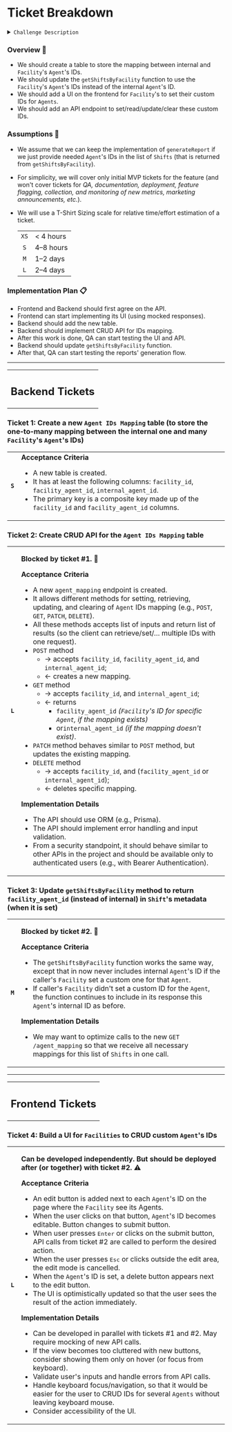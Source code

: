# Ticket Breakdown

<details><summary><code>Challenge Description</code></summary>
We are a staffing company whose primary purpose is to book Agents at Shifts posted by Facilities on our platform. We're working on a new feature which will generate reports for our client Facilities containing info on how many hours each Agent worked in a given quarter by summing up every Shift they worked. Currently, this is how the process works:

- Data is saved in the database in the Facilities, Agents, and Shifts tables
- A function `getShiftsByFacility` is called with the Facility's id, returning all Shifts worked that quarter, including some metadata about the Agent assigned to each
- A function `generateReport` is then called with the list of Shifts. It converts them into a PDF which can be submitted by the Facility for compliance.

## You've been asked to work on a ticket. It reads:

**Currently, the id of each Agent on the reports we generate is their internal database id. We'd like to add the ability for Facilities to save their own custom ids for each Agent they work with and use that id when generating reports for them.**

Based on the information given, break this ticket down into 2-5 individual tickets to perform. Provide as much detail for each ticket as you can, including acceptance criteria, time/effort estimates, and implementation details. Feel free to make informed guesses about any unknown details - you can't guess "wrong".

You will be graded on the level of detail in each ticket, the clarity of the execution plan within and between tickets, and the intelligibility of your language. You don't need to be a native English speaker, but please proof-read your work.

</details>

### Overview 🎯

- We should create a table to store the mapping between internal and `Facility`'s `Agent`'s IDs.
- We should update the `getShiftsByFacility` function to use the `Facility`'s `Agent`'s IDs instead of the internal `Agent`'s ID.
- We should add a UI on the frontend for `Facility`'s to set their custom IDs for `Agents`.
- We should add an API endpoint to set/read/update/clear these custom IDs.

### Assumptions 🤔

- We assume that we can keep the implementation of `generateReport` if we just provide needed `Agent`'s IDs in the list of `Shifts` (that is returned from `getShiftsByFacility`).
- For simplicity, we will cover only initial MVP tickets for the feature (and won't cover tickets for _QA, documentation, deployment, feature flagging, collection, and monitoring of new metrics, marketing announcements, etc._).
- We will use a T-Shirt Sizing scale for relative time/effort estimation of a ticket.

  <div>
    <table>
      <tr>
        <td align="center">
          <code>XS</code>
        </td>
        <td>< 4 hours</td>
      </tr>
      <tr>
        <td align="center">
          <code>S</code>
        </td>
        <td>4–8 hours</td>
      </tr>
      <tr>
        <td align="center">
          <code>M</code>
        </td>
        <td>1–2 days</td>
      </tr>
      <tr>
        <td align="center">
          <code>L</code>
        </td>
        <td>2–4 days</td>
      </tr>
    </table>
  </div>

### Implementation Plan 📋

- Frontend and Backend should first agree on the API.
- Frontend can start implementing its UI (using mocked responses).
- Backend should add the new table.
- Backend should implement CRUD API for IDs mapping.
- After this work is done, QA can start testing the UI and API.
- Backend should update `getShiftsByFacility` function.
- After that, QA can start testing the reports' generation flow.

---

<table>
	<tr>
		<td>
			<h2>Backend Tickets</h2>
		</td>
	</tr>
</table>

### Ticket 1: Create a new `Agent IDs Mapping` table (to store the one-to-many mapping between the internal one and many `Facility`'s `Agent`'s IDs)

<table>
  <tbody>
    <tr>
      <td><code><b>S</b></code></td>
      <td>
        <b>Acceptance Criteria</b>
        <ul>
          <li>A new table is created.</li>
          <li>
            It has at least the following columns:
            <code>facility_id</code>, <code>facility_agent_id</code>,
            <code>internal_agent_id</code>.
          </li>
          <li>
            The primary key is a composite key made up of the
            <code>facility_id</code> and <code>facility_agent_id</code> columns.
          </li>
        </ul>
      </td>
    </tr>
  </tbody>
</table>

### Ticket 2: Create CRUD API for the `Agent IDs Mapping` table

<table>
  <tbody>
    <tr>
      <td><code><b>L</b></code></td>
      <td>
				<p><b>Blocked by ticket #1.</b> 🛑</p>
        <b>Acceptance Criteria</b>
        <ul>
          <li>A new <code>agent_mapping</code> endpoint is created.</li>
          <li>
            It allows different methods for setting, retrieving, updating, and clearing of <code>Agent</code> IDs mapping (e.g., <code>POST</code>, <code>GET</code>, <code>PATCH</code>, <code>DELETE</code>).
          </li>
          <li>
            All these methods accepts list of inputs and return list of results (so the client can retrieve/set/… multiple IDs with one request).
          </li>
          <li>
            <code>POST</code> method
						<ul>
							<li>→ accepts <code>facility_id</code>, <code>facility_agent_id</code>, and <code>internal_agent_id</code>;</li>
							<li>← creates a new mapping.</li>
						</ul>
          </li>
          <li>
            <code>GET</code> method
						<ul>
							<li>→ accepts <code>facility_id</code>, and <code>internal_agent_id</code>;</li>
							<li>
								← returns 
								<ul>
									<li><code>facility_agent_id</code> <i>(<code>Facility</code>'s ID for specific <code>Agent</code>, if the mapping exists)</i></li>
									<li>or<code>internal_agent_id</code> <i>(if the mapping doesn't exist)</i>.</li>
								</ul>
							</li>
						</ul>
          </li>
          <li>
            <code>PATCH</code> method behaves similar to <code>POST</code> method, but updates the existing mapping.
          </li>
					<li>
            <code>DELETE</code> method
						<ul>
							<li>→ accepts <code>facility_id</code>, and (<code>facility_agent_id</code> or <code>internal_agent_id</code>);</li>
							<li>← deletes specific mapping.</li>
						</ul>
          </li>
        </ul>
        <b>Implementation Details</b>
        <ul>
          <li>The API should use ORM (e.g., Prisma).</li>
          <li>The API should implement error handling and input validation.</li>
					<li>From a security standpoint, it should behave similar to other APIs in the project and should be available only to authenticated users (e.g., with Bearer Authentication).</li>
        </ul>
      </td>
    </tr>
  </tbody>
</table>

### Ticket 3: Update `getShiftsByFacility` method to return `facility_agent_id` (instead of internal) in `Shift`'s metadata (when it is set)

<table>
  <tbody>
    <tr>
      <td><code><b>M</b></code></td>
      <td>
				<p><b>Blocked by ticket #2.</b> 🛑</p>
        <b>Acceptance Criteria</b>
        <ul>
          <li>The <code>getShiftsByFacility</code> function works the same way, except that in now never includes internal <code>Agent</code>'s ID if the caller's <code>Facility</code> set a custom one for that <code>Agent</code>.</li>
          <li>If caller's <code>Facility</code> didn't set a custom ID for the <code>Agent</code>, the function continues to include in its response this <code>Agent</code>'s internal ID as before.</li>
        </ul>
        <b>Implementation Details</b>
        <ul>
          <li>We may want to optimize calls to the new <code>GET /agent_mapping</code> so that we receive all necessary mappings for this list of <code>Shifts</code> in one call.</li>
        </ul>
      </td>
    </tr>
  </tbody>
</table>

---

<table>
	<tr>
		<td>
			<h2>Frontend Tickets</h2>
		</td>
	</tr>
</table>

### Ticket 4: Build a UI for `Facilities` to CRUD custom `Agent`'s IDs

<table>
  <tbody>
    <tr>
      <td><code><b>L</b></code></td>
      <td>
				<p><b>Can be developed independently. But should be deployed after (or together) with ticket #2.</b> ⚠️</p>
        <b>Acceptance Criteria</b>
        <ul>
          <li>An edit button is added next to each <code>Agent</code>'s ID on the page where the <code>Facility</code> see its Agents.</li>
          <li>When the user clicks on that button, <code>Agent</code>'s ID becomes editable. Button changes to submit button.</li>
          <li>When user presses <kbd>Enter</kbd> or clicks on the submit button, API calls from ticket #2 are called to perform the desired action.</li>
					<li>When the user presses <kbd>Esc</kbd> or clicks outside the edit area, the edit mode is cancelled.</li>
					<li>When the <code>Agent</code>'s ID is set, a delete button appears next to the edit button.</li>
					<li>The UI is optimistically updated so that the user sees the result of the action immediately.</li>
        </ul>
        <b>Implementation Details</b>
        <ul>
          <li>Can be developed in parallel with tickets #1 and #2. May require mocking of new API calls.</li>
          <li>If the view becomes too cluttered with new buttons, consider showing them only on hover (or focus from keyboard).</li>
          <li>Validate user's inputs and handle errors from API calls.</li>
          <li>Handle keyboard focus/navigation, so that it would be easier for the user to CRUD IDs for several <code>Agents</code> without leaving keyboard mouse.</li>
          <li>Consider accessibility of the UI.</li>
        </ul>
      </td>
    </tr>
  </tbody>
</table>

